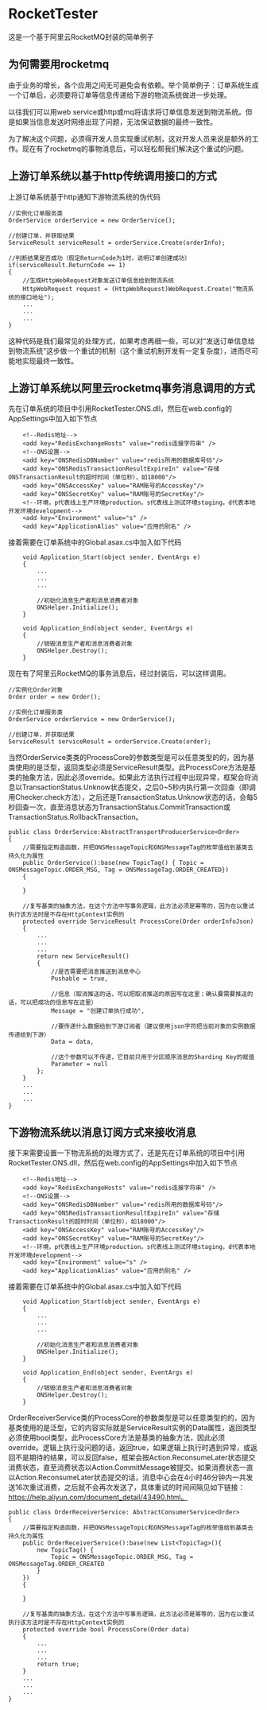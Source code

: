 # RocketTester
这是一个基于阿里云RocketMQ封装的简单例子
## 为何需要用rocketmq
由于业务的增长，各个应用之间无可避免会有依赖。举个简单例子：订单系统生成一个订单后，必须要将订单等信息传递给下游的物流系统做进一步处理。

以往我们可以用web service或http或mq将请求将订单信息发送到物流系统。但是如果当信息发送时网络出现了问题，无法保证数据的最终一致性。

为了解决这个问题，必须得开发人员实现重试机制，这对开发人员来说是额外的工作。现在有了rocketmq的事物消息后，可以轻松帮我们解决这个重试的问题。

## 上游订单系统以基于http传统调用接口的方式
上游订单系统基于http通知下游物流系统的伪代码
```
//实例化订单服务类
OrderService orderService = new OrderService();

//创建订单，并获取结果
ServiceResult serviceResult = orderService.Create(orderInfo);

//判断结果是否成功（假定ReturnCode为1时，说明订单创建成功）
if(serviceResult.ReturnCode == 1)
{
    //生成HttpWebRequest对象发送订单信息给到物流系统
    HttpWebRequest request = (HttpWebRequest)WebRequest.Create("物流系统的接口地址");
    ...
    ...
    ...
}

```
这种代码是我们最常见的处理方式，如果考虑再细一些，可以对“发送订单信息给到物流系统”这步做一个重试的机制（这个重试机制开发有一定复杂度），进而尽可能地实现最终一致性。

## 上游订单系统以阿里云rocketmq事务消息调用的方式
先在订单系统的项目中引用RocketTester.ONS.dll，然后在web.config的AppSettings中加入如下节点
```
    <!--Redis地址-->
    <add key="RedisExchangeHosts" value="redis连接字符串" />
    <!--ONS设置-->
    <add key="ONSRedisDBNumber" value="redis所用的数据库号码"/>
    <add key="ONSRedisTransactionResultExpireIn" value="存储ONSTransactionResult的超时时间（单位秒），如18000"/>
    <add key="ONSAccessKey" value="RAM账号的AccessKey"/>
    <add key="ONSSecretKey" value="RAM账号的SecretKey"/>
    <!--环境，p代表线上生产环境production，s代表线上测试环境staging，d代表本地开发环境development-->
    <add key="Environment" value="s" />
    <add key="ApplicationAlias" value="应用的别名" />
```

接着需要在订单系统中的Global.asax.cs中加入如下代码
```
    void Application_Start(object sender, EventArgs e)
    {
        ...
        ...
        ...
        
        //初始化消息生产者和消息消费者对象
        ONSHelper.Initialize();
    }
    
    void Application_End(object sender, EventArgs e)
    {
        //销毁消息生产者和消息消费者对象
        ONSHelper.Destroy();
    }
```

现在有了阿里云RocketMQ的事务消息后，经过封装后，可以这样调用。
```
//实例化Order对象
Order order = new Order();

//实例化订单服务类
OrderService orderService = new OrderService();

//创建订单，并获取结果
ServiceResult serviceResult = orderService.Create(order);
```

当然OrderService类类的ProcessCore的参数类型是可以任意类型的的，因为基类使用的是泛型，返回类型必须是ServiceResult类型。此ProcessCore方法是基类的抽象方法，因此必须override。如果此方法执行过程中出现异常，框架会将消息以TransactionStatus.Unknow状态提交，之后0~5秒内执行第一次回查（即调用Checker.check方法），之后还是TransactionStatus.Unknow状态的话，会每5秒回查一次，直至消息状态为TransactionStatus.CommitTransaction或TransactionStatus.RollbackTransaction。
```
public class OrderService:AbstractTransportProducerService<Order>
{
    //需要指定构造函数，并把ONSMessageTopic和ONSMessageTag的枚举值给到基类去持久化为属性
    public OrderService():base(new TopicTag() { Topic = ONSMessageTopic.ORDER_MSG, Tag = ONSMessageTag.ORDER_CREATED})
    {
    
    }

    //复写基类的抽象方法，在这个方法中写事务逻辑，此方法必须是幂等的，因为在以重试执行该方法时是不存在HttpContext实例的
    protected override ServiceResult ProcessCore(Order orderInfoJson)
    {
        ...
        ...
        ...
        return new ServiceResult()
        {
            //是否需要把消息推送到消息中心
            Pushable = true,
            
            //信息（取消推送的话，可以把取消推送的原因写在这里；确认要需要推送的话，可以把成功的信息写在这里）
            Message = "创建订单执行成功",
            
            //要传递什么数据给到下游订阅者（建议使用json字符把当前对象的实例数据传递给到下游）
            Data = data,
            
            //这个参数可以不传递，它目前只用于分区顺序消息的Sharding Key的赋值
            Parameter = null
        };
    }
    ...
    ...
    ...
}
```


## 下游物流系统以消息订阅方式来接收消息
接下来需要设置一下物流系统的处理方式了，还是先在订单系统的项目中引用RocketTester.ONS.dll，然后在web.config的AppSettings中加入如下节点
```
    <!--Redis地址-->
    <add key="RedisExchangeHosts" value="redis连接字符串" />
    <!--ONS设置-->
    <add key="ONSRedisDBNumber" value="redis所用的数据库号码"/>
    <add key="ONSRedisTransactionResultExpireIn" value="存储TransactionResult的超时时间（单位秒），如18000"/>
    <add key="ONSAccessKey" value="RAM账号的AccessKey"/>
    <add key="ONSSecretKey" value="RAM账号的SecretKey"/>
    <!--环境，p代表线上生产环境production，s代表线上测试环境staging，d代表本地开发环境development-->
    <add key="Environment" value="s" />
    <add key="ApplicationAlias" value="应用的别名" />
```

接着需要在订单系统中的Global.asax.cs中加入如下代码
```
    void Application_Start(object sender, EventArgs e)
    {
        ...
        ...
        ...
        
        //初始化消息生产者和消息消费者对象
        ONSHelper.Initialize();
    }
    
    void Application_End(object sender, EventArgs e)
    {
        //销毁消息生产者和消息消费者对象
        ONSHelper.Destroy();
    }
```

OrderReceiverService类的ProcessCore的参数类型是可以任意类型的的，因为基类使用的是泛型，它的内容实际就是ServiceResult实例的Data属性，返回类型必须使用bool类型，此ProcessCore方法是基类的抽象方法，因此必须override。逻辑上执行没问题的话，返回true，如果逻辑上执行时遇到异常，或返回不是期待的结果，可以反回false，框架会按Action.ReconsumeLater状态提交消费状态，直至消费状态以Action.CommitMessage被提交。如果消费状态一直以Action.ReconsumeLater状态提交的话，消息中心会在4小时46分钟内一共发送16次重试消费，之后就不会再次发送了，具体重试的时间间隔见如下链接：https://help.aliyun.com/document_detail/43490.html。
```
public class OrderReceiverService: AbstractConsumerService<Order>
{
    //需要指定构造函数，并把ONSMessageTopic和ONSMessageTag的枚举值给到基类去持久化为属性
    public OrderReceiverService():base(new List<TopicTag>(){ 
        new TopicTag() {
            Topic = ONSMessageTopic.ORDER_MSG, Tag = ONSMessageTag.ORDER_CREATED
        }
    })
    {
    
    }
    
    //复写基类的抽象方法，在这个方法中写事务逻辑，此方法必须是幂等的，因为在以重试执行该方法时是不存在HttpContext实例的
    protected override bool ProcessCore(Order data)
    {
        ...
        ...
        ...
        return true;
    }
    ...
    ...
    ...
}
```
